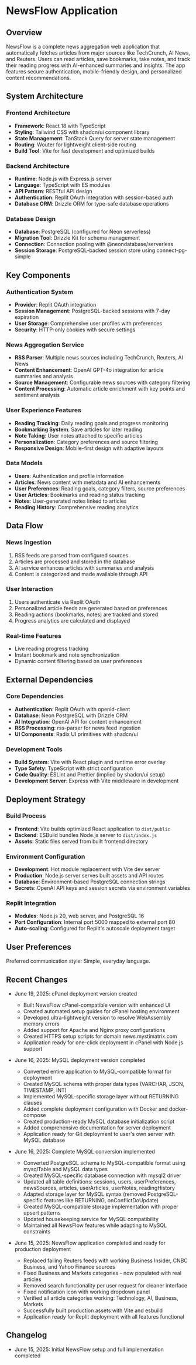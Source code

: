 # NewsFlow Application

## Overview

NewsFlow is a complete news aggregation web application that automatically fetches articles from major sources like TechCrunch, AI News, and Reuters. Users can read articles, save bookmarks, take notes, and track their reading progress with AI-enhanced summaries and insights. The app features secure authentication, mobile-friendly design, and personalized content recommendations.

## System Architecture

### Frontend Architecture
- **Framework**: React 18 with TypeScript
- **Styling**: Tailwind CSS with shadcn/ui component library
- **State Management**: TanStack Query for server state management
- **Routing**: Wouter for lightweight client-side routing
- **Build Tool**: Vite for fast development and optimized builds

### Backend Architecture
- **Runtime**: Node.js with Express.js server
- **Language**: TypeScript with ES modules
- **API Pattern**: RESTful API design
- **Authentication**: Replit OAuth integration with session-based auth
- **Database ORM**: Drizzle ORM for type-safe database operations

### Database Design
- **Database**: PostgreSQL (configured for Neon serverless)
- **Migration Tool**: Drizzle Kit for schema management
- **Connection**: Connection pooling with @neondatabase/serverless
- **Session Storage**: PostgreSQL-backed session store using connect-pg-simple

## Key Components

### Authentication System
- **Provider**: Replit OAuth integration
- **Session Management**: PostgreSQL-backed sessions with 7-day expiration
- **User Storage**: Comprehensive user profiles with preferences
- **Security**: HTTP-only cookies with secure settings

### News Aggregation Service
- **RSS Parser**: Multiple news sources including TechCrunch, Reuters, AI News
- **Content Enhancement**: OpenAI GPT-4o integration for article summaries and analysis
- **Source Management**: Configurable news sources with category filtering
- **Content Processing**: Automatic article enrichment with key points and sentiment analysis

### User Experience Features
- **Reading Tracking**: Daily reading goals and progress monitoring
- **Bookmarking System**: Save articles for later reading
- **Note Taking**: User notes attached to specific articles
- **Personalization**: Category preferences and source filtering
- **Responsive Design**: Mobile-first design with adaptive layouts

### Data Models
- **Users**: Authentication and profile information
- **Articles**: News content with metadata and AI enhancements
- **User Preferences**: Reading goals, category filters, source preferences
- **User Articles**: Bookmarks and reading status tracking
- **Notes**: User-generated notes linked to articles
- **Reading History**: Comprehensive reading analytics

## Data Flow

### News Ingestion
1. RSS feeds are parsed from configured sources
2. Articles are processed and stored in the database
3. AI service enhances articles with summaries and analysis
4. Content is categorized and made available through API

### User Interaction
1. Users authenticate via Replit OAuth
2. Personalized article feeds are generated based on preferences
3. Reading actions (bookmarks, notes) are tracked and stored
4. Progress analytics are calculated and displayed

### Real-time Features
- Live reading progress tracking
- Instant bookmark and note synchronization
- Dynamic content filtering based on user preferences

## External Dependencies

### Core Dependencies
- **Authentication**: Replit OAuth with openid-client
- **Database**: Neon PostgreSQL with Drizzle ORM
- **AI Integration**: OpenAI API for content enhancement
- **RSS Processing**: rss-parser for news feed ingestion
- **UI Components**: Radix UI primitives with shadcn/ui

### Development Tools
- **Build System**: Vite with React plugin and runtime error overlay
- **Type Safety**: TypeScript with strict configuration
- **Code Quality**: ESLint and Prettier (implied by shadcn/ui setup)
- **Development Server**: Express with Vite middleware in development

## Deployment Strategy

### Build Process
- **Frontend**: Vite builds optimized React application to `dist/public`
- **Backend**: ESBuild bundles Node.js server to `dist/index.js`
- **Assets**: Static files served from built frontend directory

### Environment Configuration
- **Development**: Hot module replacement with Vite dev server
- **Production**: Node.js server serves built assets and API routes
- **Database**: Environment-based PostgreSQL connection strings
- **Secrets**: OpenAI API keys and session secrets via environment variables

### Replit Integration
- **Modules**: Node.js 20, web server, and PostgreSQL 16
- **Port Configuration**: Internal port 5000 mapped to external port 80
- **Auto-scaling**: Configured for Replit's autoscale deployment target

## User Preferences

Preferred communication style: Simple, everyday language.

## Recent Changes

- June 19, 2025: cPanel deployment version created
  - Built NewsFlow cPanel-compatible version with enhanced UI
  - Created automated setup guides for cPanel hosting environment
  - Developed ultra-lightweight version to resolve WebAssembly memory errors
  - Added support for Apache and Nginx proxy configurations
  - Created HTTPS setup scripts for domain news.mystimatrix.com
  - Application ready for one-click deployment in cPanel with Node.js support

- June 16, 2025: MySQL deployment version completed
  - Converted entire application to MySQL-compatible format for deployment
  - Created MySQL schema with proper data types (VARCHAR, JSON, TIMESTAMP, INT)
  - Implemented MySQL-specific storage layer without RETURNING clauses
  - Added complete deployment configuration with Docker and docker-compose
  - Created production-ready MySQL database initialization script
  - Added comprehensive documentation for server deployment
  - Application ready for Git deployment to user's own server with MySQL database

- June 16, 2025: Complete MySQL conversion implemented
  - Converted PostgreSQL schema to MySQL-compatible format using mysqlTable and MySQL data types
  - Created MySQL-specific database connection with mysql2 driver
  - Updated all table definitions: sessions, users, userPreferences, newsSources, articles, userArticles, userNotes, readingHistory
  - Adapted storage layer for MySQL syntax (removed PostgreSQL-specific features like RETURNING, onConflictDoUpdate)
  - Created MySQL-compatible storage implementation with proper upsert patterns
  - Updated housekeeping service for MySQL compatibility
  - Maintained all NewsFlow features while adapting to MySQL constraints

- June 15, 2025: NewsFlow application completed and ready for production deployment
  - Replaced failing Reuters feeds with working Business Insider, CNBC Business, and Yahoo Finance sources
  - Fixed Business and Markets categories - now populated with real articles
  - Removed search functionality per user request for cleaner interface
  - Fixed notification icon with working dropdown panel
  - Verified all article categories working: Technology, AI, Business, Markets
  - Successfully built production assets with Vite and esbuild
  - Application ready for Replit deployment with all features functional

## Changelog

- June 15, 2025: Initial NewsFlow setup and full implementation completed
